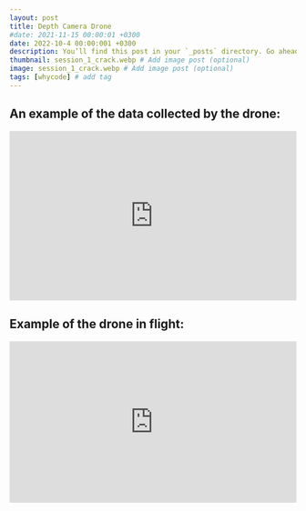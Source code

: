 ```yaml
---
layout: post
title: Depth Camera Drone
#date: 2021-11-15 00:00:01 +0300
date: 2022-10-4 00:00:001 +0300
description: You’ll find this post in your `_posts` directory. Go ahead and edit it and re-build the site to see your changes. # Add post description (optional)
thumbnail: session_1_crack.webp # Add image post (optional)
image: session_1_crack.webp # Add image post (optional)
tags: [whycode] # add tag
---
```


## An example of the data collected by the drone:

<div style="padding:59.17% 0 0 0;position:relative;"><iframe src="https://player.vimeo.com/video/761973600?h=961d82b953&amp;badge=0&amp;autopause=0&amp;player_id=0&amp;app_id=58479" frameborder="0" allow="autoplay; fullscreen; picture-in-picture" allowfullscreen style="position:absolute;top:0;left:0;width:100%;height:100%;" title="session_1_crack (1).mp4"></iframe></div><script src="https://player.vimeo.com/api/player.js"></script>

## Example of the drone in flight:

<div style="padding:56.25% 0 0 0;position:relative;"><iframe src="https://player.vimeo.com/video/761979641?h=78a996cb23&amp;badge=0&amp;autopause=0&amp;player_id=0&amp;app_id=58479" frameborder="0" allow="autoplay; fullscreen; picture-in-picture" allowfullscreen style="position:absolute;top:0;left:0;width:100%;height:100%;" title="Data Collection Session at Bollahraun"></iframe></div><script src="https://player.vimeo.com/api/player.js"></script>
